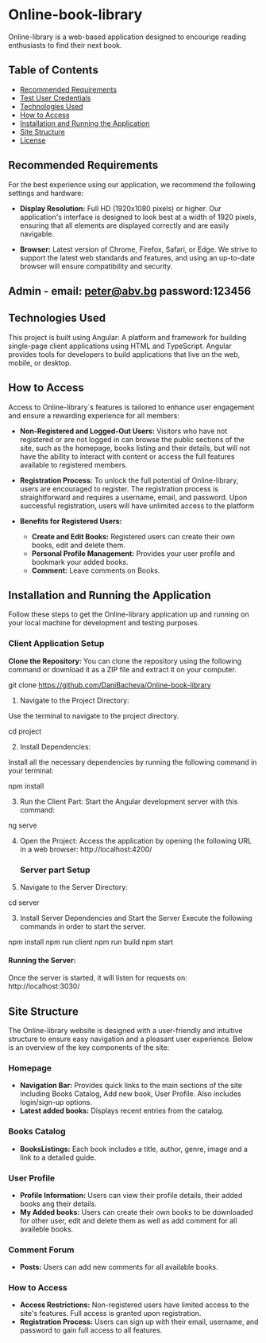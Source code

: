 # Online-book-library 
Online-library is a web-based application designed to encourige reading enthusiasts to find their next book. 

## Table of Contents
- [Recommended Requirements](#recommended-requirements)
- [Test User Credentials](#test-user-credentials)
- [Technologies Used](#technologies-used)
- [How to Access](#how-to-access)
- [Installation and Running the Application](#installation-and-running-the-application)
- [Site Structure](#site-structure)
- [License](#license)

## Recommended Requirements

For the best experience using our application, we recommend the following settings and hardware:

- **Display Resolution:** Full HD (1920x1080 pixels) or higher. Our application's interface is designed to look best at a width of 1920 pixels, ensuring that all elements are displayed correctly and are easily navigable.

- **Browser:** Latest version of Chrome, Firefox, Safari, or Edge. We strive to support the latest web standards and features, and using an up-to-date browser will ensure compatibility and security.


## Admin - email: peter@abv.bg password:123456

## Technologies Used

This project is built using Angular: A platform and framework for building single-page client applications using HTML and TypeScript. Angular provides tools for developers to build applications that live on the web, mobile, or desktop.


## How to Access

Access to Online-library`s features is tailored to enhance user engagement and ensure a rewarding experience for all members:

- **Non-Registered and Logged-Out Users:** Visitors who have not registered or are not logged in can browse the public sections of the site, such as the homepage, books listing and their details, but will not have the ability to interact with content or access the full features available to registered members.

- **Registration Process:** To unlock the full potential of Online-library, users are encouraged to register. The registration process is straightforward and requires a username, email, and password. Upon successful registration, users will have unlimited access to the platform

- **Benefits for Registered Users:**
  - **Create and Edit Books:** Registered users can create their own books, edit and delete them.
  - **Personal Profile Management:** Provides your user profile and bookmark your added books.
  - **Comment:** Leave comments on Books.


## Installation and Running the Application

Follow these steps to get the Online-library application up and running on your local machine for development and testing purposes.

 ### Client Application Setup

   **Clone the Repository:** 
   You can clone the repository using the following command or download it as a ZIP file and extract it on your computer.

   git clone https://github.com/DaniBacheva/Online-book-library

1. Navigate to the Project Directory:

Use the terminal to navigate to the project directory.

cd project

2. Install Dependencies:

Install all the necessary dependencies by running the following command in your terminal:

npm install   

3. Run the Client Part:
Start the Angular development server with this command:

ng serve

4. Open the Project:
Access the application by opening the following URL in a web browser:
http://localhost:4200/


   ### Server part Setup
1. Navigate to the Server Directory:
   
cd server

3. Install Server Dependencies and Start the Server
Execute the following commands in order to start the server.

npm install
npm run client
npm run build
npm start

   #### Running the Server:

Once the server is started, it will listen for requests on:
http://localhost:3030/

## Site Structure

The Online-library website is designed with a user-friendly and intuitive structure to ensure easy navigation and a pleasant user experience. Below is an overview of the key components of the site:

### Homepage

- **Navigation Bar:** Provides quick links to the main sections of the site including Books Catalog, Add new book, User Profile. Also includes login/sign-up options.
- **Latest added books:** Displays recent entries from the catalog.


### Books Catalog

- **BooksListings:** Each book includes a title, author, genre, image and a link to a detailed guide.

### User Profile

- **Profile Information:** Users can view their profile details, their added books ang their details.
- **My Added books:** Users can create their own books to be downloaded for other user, edit and delete them as well as add comment for all availeble books.


### Comment Forum

- **Posts:** Users can add new comments for all available books.


### How to Access

- **Access Restrictions:** Non-registered users have limited access to the site's features. Full access is granted upon registration.
- **Registration Process:** Users can sign up with their email, username, and password to gain full access to all features.
